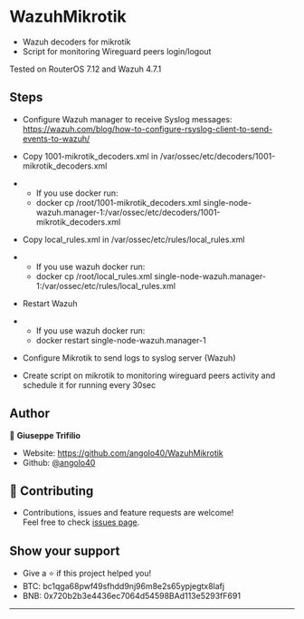 # WazuhMikrotik
- Wazuh decoders for mikrotik
- Script for monitoring Wireguard peers login/logout

Tested on RouterOS 7.12 and Wazuh 4.7.1

## Steps
- Configure Wazuh manager to receive Syslog messages:
https://wazuh.com/blog/how-to-configure-rsyslog-client-to-send-events-to-wazuh/

- Copy 1001-mikrotik_decoders.xml in /var/ossec/etc/decoders/1001-mikrotik_decoders.xml
- - If you use docker run:
  - docker cp /root/1001-mikrotik_decoders.xml single-node-wazuh.manager-1:/var/ossec/etc/decoders/1001-mikrotik_decoders.xml
- Copy local_rules.xml in /var/ossec/etc/rules/local_rules.xml
- - If you use wazuh docker run:
  - docker cp /root/local_rules.xml single-node-wazuh.manager-1:/var/ossec/etc/rules/local_rules.xml
- Restart Wazuh
- - If you use wazuh docker run:
  - docker restart single-node-wazuh.manager-1
- Configure Mikrotik to send logs to syslog server (Wazuh)
- Create script on mikrotik to monitoring wireguard peers activity and schedule it for running every 30sec

## Author

👤 **Giuseppe Trifilio**

* Website: https://github.com/angolo40/WazuhMikrotik
* Github: [@angolo40](https://github.com/angolo40)
  
## 🤝 Contributing

- Contributions, issues and feature requests are welcome!<br />Feel free to check [issues page](https://github.com/angolo40/WazuhMikrotik).
## Show your support

- Give a ⭐️ if this project helped you!
- BTC: bc1qga68pwf49sfhdd9nj96m8e2s65ypjegtx8lafj
- BNB: 0x720b2b3e4436ec7064d54598BAd113e5293fF691
***
